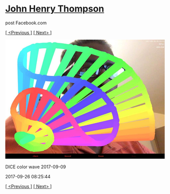 # [John Henry Thompson](../README.md)
post Facebook.com

[[ <Previous ]](2017-09-26-3.md) [[ Next> ]](2017-09-26-5.md)

[![](../media/2017-09-26/Timeline-Photos-DICE-color-wave-2017-09-09.jpg)](../README.md)

DICE color wave 2017-09-09

2017-09-26 08:25:44

[[ <Previous ]](2017-09-26-3.md) [[ Next> ]](2017-09-26-5.md)